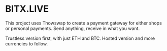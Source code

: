 # BITX.LIVE

This project uses Thowswap to create a payment gateway for either shops or personal payments.
Send anything, receive in what you want.

Trustless version first, with just ETH and BTC. Hosted version and more currencies to follow.





